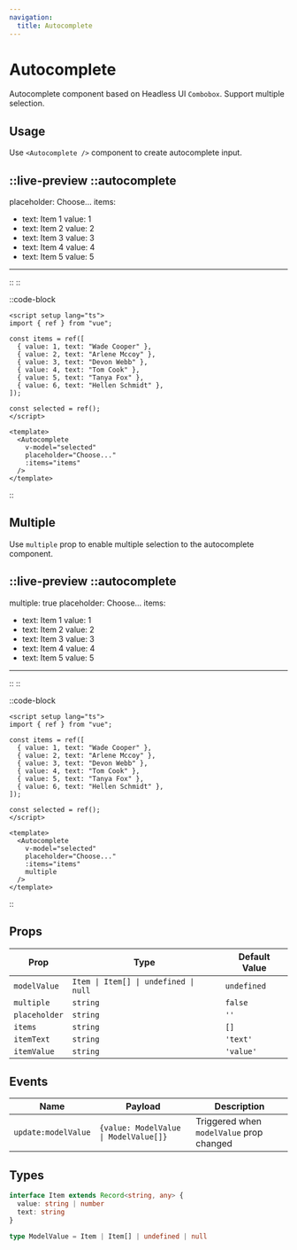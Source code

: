```yaml
---
navigation:
  title: Autocomplete
---
```


# Autocomplete

Autocomplete component based on Headless UI `Combobox`. Support multiple selection.

## Usage

Use `<Autocomplete />` component to create autocomplete input.

::live-preview
  ::autocomplete
  ---
  placeholder: Choose...
  items:
  - text: Item 1
    value: 1
  - text: Item 2
    value: 2
  - text: Item 3
    value: 3
  - text: Item 4
    value: 4
  - text: Item 5
    value: 5
  ---
  ::
::

::code-block

```vue
<script setup lang="ts">
import { ref } from "vue";

const items = ref([
  { value: 1, text: "Wade Cooper" },
  { value: 2, text: "Arlene Mccoy" },
  { value: 3, text: "Devon Webb" },
  { value: 4, text: "Tom Cook" },
  { value: 5, text: "Tanya Fox" },
  { value: 6, text: "Hellen Schmidt" },
]);

const selected = ref();
</script>

<template>
  <Autocomplete
    v-model="selected"
    placeholder="Choose..."
    :items="items"
  />
</template>
```

::

## Multiple

Use `multiple` prop to enable multiple selection to the autocomplete component.

::live-preview
  ::autocomplete
  ---
  multiple: true
  placeholder: Choose...
  items:
  - text: Item 1
    value: 1
  - text: Item 2
    value: 2
  - text: Item 3
    value: 3
  - text: Item 4
    value: 4
  - text: Item 5
    value: 5
  ---
  ::
::

::code-block

```vue
<script setup lang="ts">
import { ref } from "vue";

const items = ref([
  { value: 1, text: "Wade Cooper" },
  { value: 2, text: "Arlene Mccoy" },
  { value: 3, text: "Devon Webb" },
  { value: 4, text: "Tom Cook" },
  { value: 5, text: "Tanya Fox" },
  { value: 6, text: "Hellen Schmidt" },
]);

const selected = ref();
</script>

<template>
  <Autocomplete
    v-model="selected"
    placeholder="Choose..."
    :items="items"
    multiple
  />
</template>
```

::

## Props

| Prop          | Type                                  | Default Value |
| ------------- | ------------------------------------- | ------------- |
| `modelValue`  | `Item \| Item[] \| undefined \| null` | `undefined`   |
| `multiple`    | `string`                              | `false`       |
| `placeholder` | `string`                              | `''`          |
| `items`       | `string`                              | `[]`          |
| `itemText`    | `string`                              | `'text'`      |
| `itemValue`   | `string`                              | `'value'`     |

## Events

| Name                | Payload     | Description                              |
| ------------------- | ----------- | ---------------------------------------- |
| `update:modelValue` | `{value: ModelValue \| ModelValue[]}` | Triggered when `modelValue` prop changed |

## Types

```ts
interface Item extends Record<string, any> {
  value: string | number
  text: string
}

type ModelValue = Item | Item[] | undefined | null
```
